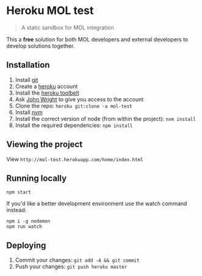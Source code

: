 Heroku MOL test
===============

> A static sandbox for MOL integration

This a **free** solution for both MOL developers and external developers to
develop solutions together.

Installation
------------

1. Install [git](https://git-scm.com/)
1. Create a [heroku](https://heroku.com) account
1. Install the [heroku toolbelt](https://toolbelt.heroku.com/)
1. Ask [John Wright](mailto:john.wright@mailonline.co.uk) to give you access to the account
1. Clone the repo: `heroku git:clone -a mol-test`
1. Install [nvm](https://github.com/creationix/nvm)
1. Install the correct version of node (from within the project): `nvm install`
1. Install the required dependencies: `npm install`

Viewing the project
-------------------

View `http://mol-test.herokuapp.com/home/index.html`

Running locally
---------------

```
npm start
```

If you'd like a better development environment use the watch command instead:

```
npm i -g nodemon
npm run watch
```

Deploying
---------

1. Commit your changes: `git add -A && git commit`
1. Push your changes: `git push heroku master`
